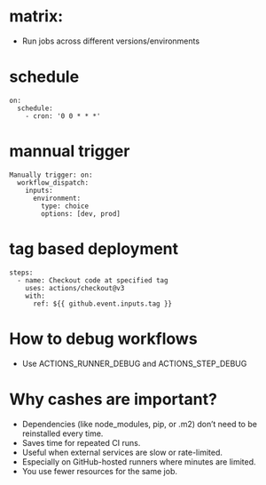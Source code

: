 # matrix: 
- Run jobs across different versions/environments

# schedule
```
on:
  schedule:
    - cron: '0 0 * * *'
```
# mannual trigger
```
Manually trigger: on:
  workflow_dispatch:
    inputs:
      environment:
        type: choice
        options: [dev, prod]
```
# tag based deployment
```
steps:
  - name: Checkout code at specified tag
    uses: actions/checkout@v3
    with:
      ref: ${{ github.event.inputs.tag }}
```

# How to debug workflows
- Use ACTIONS_RUNNER_DEBUG and ACTIONS_STEP_DEBUG

# Why cashes are important?
- Dependencies (like node_modules, pip, or .m2) don’t need to be reinstalled every time.
- Saves time for repeated CI runs.
- Useful when external services are slow or rate-limited.
- Especially on GitHub-hosted runners where minutes are limited.
- You use fewer resources for the same job.
